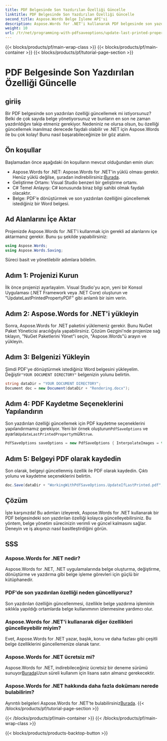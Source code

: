 ```yaml
---
title: PDF Belgesinde Son Yazdırılan Özelliği Güncelle
linktitle: PDF Belgesinde Son Yazdırılan Özelliği Güncelle
second_title: Aspose.Words Belge İşleme API'si
description: Aspose.Words for .NET'i kullanarak PDF belgesinde son yazdırılan özelliğin nasıl güncelleneceğini adım adım kılavuzumuzla öğrenin.
weight: 10
url: /tr/net/programming-with-pdfsaveoptions/update-last-printed-property/
---
```


{{< blocks/products/pf/main-wrap-class >}}
{{< blocks/products/pf/main-container >}}
{{< blocks/products/pf/tutorial-page-section >}}

# PDF Belgesinde Son Yazdırılan Özelliği Güncelle

## giriiş

Bir PDF belgesinde son yazdırılan özelliği güncellemek mi istiyorsunuz? Belki de çok sayıda belge yönetiyorsunuz ve bunların en son ne zaman yazdırıldığını takip etmeniz gerekiyor. Nedeniniz ne olursa olsun, bu özelliği güncellemek inanılmaz derecede faydalı olabilir ve .NET için Aspose.Words ile bu çok kolay! Bunu nasıl başarabileceğinize bir göz atalım.

## Ön koşullar

Başlamadan önce aşağıdaki ön koşulların mevcut olduğundan emin olun:

-  Aspose.Words for .NET: Aspose.Words for .NET'in yüklü olması gerekir. Henüz yüklü değilse, şuradan indirebilirsiniz:[Burada](https://releases.aspose.com/words/net/).
- Geliştirme Ortamı: Visual Studio benzeri bir geliştirme ortamı.
- C# Temel Anlayışı: C# konusunda biraz bilgi sahibi olmak faydalı olacaktır.
- Belge: PDF'e dönüştürmek ve son yazdırılan özelliğini güncellemek istediğiniz bir Word belgesi.

## Ad Alanlarını İçe Aktar

Projenizde Aspose.Words for .NET'i kullanmak için gerekli ad alanlarını içe aktarmanız gerekir. Bunu şu şekilde yapabilirsiniz:

```csharp
using Aspose.Words;
using Aspose.Words.Saving;
```

Süreci basit ve yönetilebilir adımlara bölelim.

## Adım 1: Projenizi Kurun

İlk önce projenizi ayarlayalım. Visual Studio'yu açın, yeni bir Konsol Uygulaması (.NET Framework veya .NET Core) oluşturun ve "UpdateLastPrintedPropertyPDF" gibi anlamlı bir isim verin.

## Adım 2: Aspose.Words for .NET'i yükleyin

Sonra, Aspose.Words for .NET paketini yüklemeniz gerekir. Bunu NuGet Paket Yöneticisi aracılığıyla yapabilirsiniz. Çözüm Gezgini'nde projenize sağ tıklayın, "NuGet Paketlerini Yönet"i seçin, "Aspose.Words"ü arayın ve yükleyin.

## Adım 3: Belgenizi Yükleyin

 Şimdi PDF'ye dönüştürmek istediğiniz Word belgesini yükleyelim. Değiştir`"YOUR DOCUMENT DIRECTORY"` belgenizin yolunu belirtin.

```csharp
string dataDir = "YOUR DOCUMENT DIRECTORY";
Document doc = new Document(dataDir + "Rendering.docx");
```

## Adım 4: PDF Kaydetme Seçeneklerini Yapılandırın

 Son yazdırılan özelliği güncellemek için PDF kaydetme seçeneklerini yapılandırmamız gerekiyor. Yeni bir örnek oluşturun`PdfSaveOptions` ve ayarla`UpdateLastPrintedProperty`mülk`true`.

```csharp
PdfSaveOptions saveOptions = new PdfSaveOptions { InterpolateImages = true };
```

## Adım 5: Belgeyi PDF olarak kaydedin

Son olarak, belgeyi güncellenmiş özellik ile PDF olarak kaydedin. Çıktı yolunu ve kaydetme seçeneklerini belirtin.

```csharp
doc.Save(dataDir + "WorkingWithPdfSaveOptions.UpdateIfLastPrinted.pdf", saveOptions);
```

## Çözüm

İşte karşınızda! Bu adımları izleyerek, Aspose.Words for .NET kullanarak bir PDF belgesindeki son yazdırılan özelliği kolayca güncelleyebilirsiniz. Bu yöntem, belge yönetim sürecinizin verimli ve güncel kalmasını sağlar. Deneyin ve iş akışınızı nasıl basitleştirdiğini görün.

## SSS

### Aspose.Words for .NET nedir?
Aspose.Words for .NET, .NET uygulamalarında belge oluşturma, değiştirme, dönüştürme ve yazdırma gibi belge işleme görevleri için güçlü bir kütüphanedir.

### PDF'de son yazdırılan özelliği neden güncelliyoruz?
Son yazdırılan özelliğin güncellenmesi, özellikle belge yazdırma işleminin sıklıkla yapıldığı ortamlarda belge kullanımının izlenmesine yardımcı olur.

### Aspose.Words for .NET'i kullanarak diğer özellikleri güncelleyebilir miyim?
Evet, Aspose.Words for .NET yazar, başlık, konu ve daha fazlası gibi çeşitli belge özelliklerini güncellemenize olanak tanır.

### Aspose.Words for .NET ücretsiz mi?
 Aspose.Words for .NET, indirebileceğiniz ücretsiz bir deneme sürümü sunuyor[Burada](https://releases.aspose.com/)Uzun süreli kullanım için lisans satın almanız gerekecektir.

### Aspose.Words for .NET hakkında daha fazla dokümanı nerede bulabilirim?
 Ayrıntılı belgeleri Aspose.Words for .NET'te bulabilirsiniz[Burada](https://reference.aspose.com/words/net/).
{{< /blocks/products/pf/tutorial-page-section >}}

{{< /blocks/products/pf/main-container >}}
{{< /blocks/products/pf/main-wrap-class >}}

{{< blocks/products/products-backtop-button >}}
